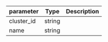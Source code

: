 | parameter | Type | Description |
| ----------- | ----------- |----------- |
| cluster_id  |  string  |    |
| name  |  string  |    |